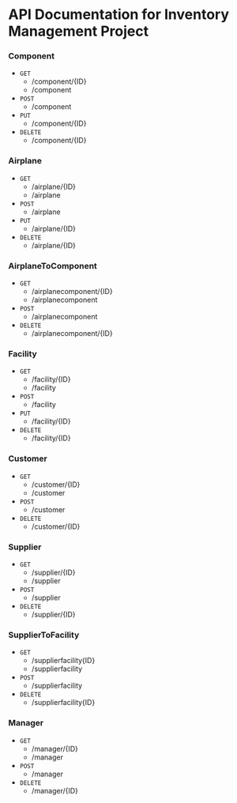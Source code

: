 # API Documentation for Inventory Management Project

### Component
- `GET` 
    - /component/{ID}
    - /component
- `POST` 
    - /component
- `PUT` 
    - /component/{ID}
- `DELETE` 
    - /component/{ID}

### Airplane
- `GET` 
    - /airplane/{ID}
    - /airplane
- `POST` 
    - /airplane
- `PUT` 
    - /airplane/{ID}
- `DELETE` 
    - /airplane/{ID}

### AirplaneToComponent
- `GET` 
    - /airplanecomponent/{ID}
    - /airplanecomponent
- `POST` 
    - /airplanecomponent
- `DELETE` 
    - /airplanecomponent/{ID}

### Facility
- `GET` 
    - /facility/{ID}
    - /facility
- `POST` 
    - /facility
- `PUT`
    - /facility/{ID}
- `DELETE` 
    - /facility/{ID}
### Customer
- `GET` 
    - /customer/{ID}
    - /customer
- `POST` 
    - /customer
- `DELETE` 
    - /customer/{ID}

### Supplier
- `GET` 
    - /supplier/{ID}
    - /supplier
- `POST` 
    - /supplier
- `DELETE` 
    - /supplier/{ID}

### SupplierToFacility
- `GET` 
    - /supplierfacility{ID}
    - /supplierfacility
- `POST` 
    - /supplierfacility
- `DELETE` 
    - /supplierfacility{ID}

### Manager
- `GET` 
    - /manager/{ID}
    - /manager
- `POST` 
    - /manager
- `DELETE` 
    - /manager/{ID}
